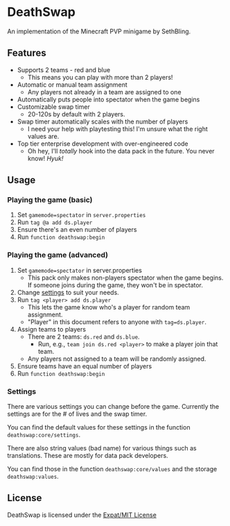 # DeathSwap
An implementation of the Minecraft PVP minigame by SethBling.

## Features
- Supports 2 teams - red and blue
    - This means you can play with more than 2 players!
- Automatic or manual team assignment
    - Any players not already in a team are assigned to one
- Automatically puts people into spectator when the game begins
- Customizable swap timer
    - 20-120s by default with 2 players.
- Swap timer automatically scales with the number of players
    - I need your help with playtesting this! I'm unsure what the right values
    are.
- Top tier enterprise development with over-engineered code
    - Oh hey, I'll *totally* hook into the data pack in the future. You never
    know! *Hyuk!*

## Usage

### Playing the game (basic)

1. Set `gamemode=spectator` in `server.properties`
2. Run `tag @a add ds.player`
3. Ensure there's an even number of players
4. Run `function deathswap:begin`

### Playing the game (advanced)

1. Set `gamemode=spectator` in server.properties
    - This pack only makes non-players spectator when the game begins. If
    someone joins during the game, they won't be in spectator.
2. Change [settings](#settings) to suit your needs.
2. Run `tag <player> add ds.player`
    - This lets the game know who's a player for random team assignment.
    - "Player" in this document refers to anyone with `tag=ds.player`.
3. Assign teams to players
    - There are 2 teams: `ds.red` and `ds.blue`.
        - Run, e.g., `team join ds.red <player>` to make a player join that
        team.
    - Any players not assigned to a team will be randomly assigned.
4. Ensure teams have an equal number of players
5. Run `function deathswap:begin`

### Settings
There are various settings you can change before the game.
Currently the settings are for the # of lives and the swap timer.

You can find the default values for these settings in the function `deathswap:core/settings`.

There are also string values (bad name) for various things such as translations.
These are mostly for data pack developers.

You can find those in the function `deathswap:core/values` and the storage
`deathswap:values`.

## License
DeathSwap is licensed under the [Expat/MIT License](//directory.fsf.org/wiki/License:Expat)
